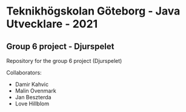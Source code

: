 # Teknikhögskolan Göteborg - Java Utvecklare - 2021
## Group 6 project - Djurspelet
Repository for the group 6 project (Djurspelet)

Collaborators:
- Damir Kahvic
- Malin Ovenmark
- Jan Beszterda
- Love Hillblom
